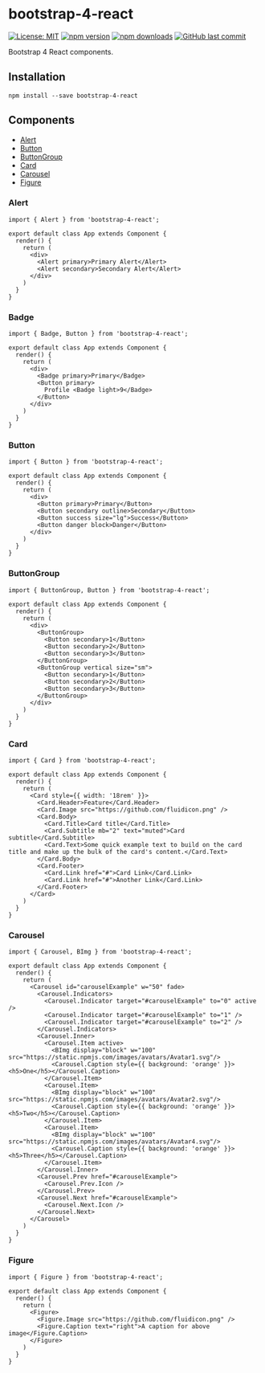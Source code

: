 # bootstrap-4-react

[![License: MIT](https://img.shields.io/badge/License-MIT-yellow.svg)](https://opensource.org/licenses/MIT)
[![npm version](https://badge.fury.io/js/bootstrap-4-react.svg)](https://badge.fury.io/js/bootstrap-4-react)
[![npm downloads](https://img.shields.io/npm/dm/bootstrap-4-react.svg)](https://www.npmjs.com/package/bootstrap-4-react)
[![GitHub last commit](https://img.shields.io/github/last-commit/richardzcode/bootstrap-4-react.svg)]()

Bootstrap 4 React components.

## Installation

```
npm install --save bootstrap-4-react
```

## Components

- [Alert](#alert)
- [Button](#button)
- [ButtonGroup](#buttongroup)
- [Card](#card)
- [Carousel](#carousel)
- [Figure](#figure)

### Alert

```
import { Alert } from 'bootstrap-4-react';

export default class App extends Component {
  render() {
    return (
      <div>
        <Alert primary>Primary Alert</Alert>
        <Alert secondary>Secondary Alert</Alert>
      </div>
    )
  }
}
```

### Badge

```
import { Badge, Button } from 'bootstrap-4-react';

export default class App extends Component {
  render() {
    return (
      <div>
        <Badge primary>Primary</Badge>
        <Button primary>
          Profile <Badge light>9</Badge>
        </Button>
      </div>
    )
  }
}
```

### Button

```
import { Button } from 'bootstrap-4-react';

export default class App extends Component {
  render() {
    return (
      <div>
        <Button primary>Primary</Button>
        <Button secondary outline>Secondary</Button>
        <Button success size="lg">Success</Button>
        <Button danger block>Danger</Button>
      </div>
    )
  }
}
```

### ButtonGroup

```
import { ButtonGroup, Button } from 'bootstrap-4-react';

export default class App extends Component {
  render() {
    return (
      <div>
        <ButtonGroup>
          <Button secondary>1</Button>
          <Button secondary>2</Button>
          <Button secondary>3</Button>
        </ButtonGroup>
        <ButtonGroup vertical size="sm">
          <Button secondary>1</Button>
          <Button secondary>2</Button>
          <Button secondary>3</Button>
        </ButtonGroup>
      </div>
    )
  }
}
```

### Card

```
import { Card } from 'bootstrap-4-react';

export default class App extends Component {
  render() {
    return (
      <Card style={{ width: '18rem' }}>
        <Card.Header>Feature</Card.Header>
        <Card.Image src="https://github.com/fluidicon.png" />
        <Card.Body>
          <Card.Title>Card title</Card.Title>
          <Card.Subtitle mb="2" text="muted">Card subtitle</Card.Subtitle>
          <Card.Text>Some quick example text to build on the card title and make up the bulk of the card's content.</Card.Text>
        </Card.Body>
        <Card.Footer>
          <Card.Link href="#">Card Link</Card.Link>
          <Card.Link href="#">Another Link</Card.Link>
        </Card.Footer>
      </Card>
    )
  }
}
```

### Carousel

```
import { Carousel, BImg } from 'bootstrap-4-react';

export default class App extends Component {
  render() {
    return (
      <Carousel id="carouselExample" w="50" fade>
        <Carousel.Indicators>
          <Carousel.Indicator target="#carouselExample" to="0" active />
          <Carousel.Indicator target="#carouselExample" to="1" />
          <Carousel.Indicator target="#carouselExample" to="2" />
        </Carousel.Indicators>
        <Carousel.Inner>
          <Carousel.Item active>
            <BImg display="block" w="100" src="https://static.npmjs.com/images/avatars/Avatar1.svg"/>
            <Carousel.Caption style={{ background: 'orange' }}><h5>One</h5></Carousel.Caption>
          </Carousel.Item>
          <Carousel.Item>
            <BImg display="block" w="100" src="https://static.npmjs.com/images/avatars/Avatar2.svg"/>
            <Carousel.Caption style={{ background: 'orange' }}><h5>Two</h5></Carousel.Caption>
          </Carousel.Item>
          <Carousel.Item>
            <BImg display="block" w="100" src="https://static.npmjs.com/images/avatars/Avatar4.svg"/>
            <Carousel.Caption style={{ background: 'orange' }}><h5>Three</h5></Carousel.Caption>
          </Carousel.Item>
        </Carousel.Inner>
        <Carousel.Prev href="#carouselExample">
          <Carousel.Prev.Icon />
        </Carousel.Prev>
        <Carousel.Next href="#carouselExample">
          <Carousel.Next.Icon />
        </Carousel.Next>
      </Carousel>
    )
  }
}
```

### Figure

```
import { Figure } from 'bootstrap-4-react';

export default class App extends Component {
  render() {
    return (
      <Figure>
        <Figure.Image src="https://github.com/fluidicon.png" />
        <Figure.Caption text="right">A caption for above image</Figure.Caption>
      </Figure>
    )
  }
}
```
